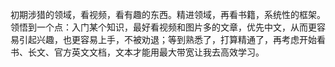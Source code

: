 初期涉猎的领域，看视频，看有趣的东西。精进领域，再看书籍，系统性的框架。
领悟到一个点：入门某个知识，最好看视频和图片多的文章，优先中文，从而更容易引起兴趣，也更容易上手，不被劝退；等到熟悉了，打算精通了，再考虑开始看书、长文、官方英文文档，文本才能用最大带宽让我去高效学习。